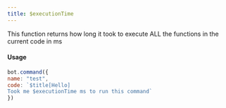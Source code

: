 ```yaml
---
title: $executionTime
---
```


This function returns how long it took to execute ALL the functions in the current code in ms

#### Usage

```javascript
bot.command({
name: "test",
code: `$title[Hello]
Took me $executionTime ms to run this command`
})
```

